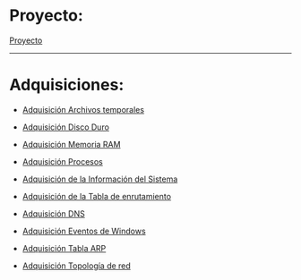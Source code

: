 # Proyecto:

[Proyecto]()

<hr>

# Adquisiciones:

  - [Adquisición Archivos temporales](https://drive.google.com/drive/folders/1lzjWFZ_VrqF9QxiALzEQohSrURAa4eqD?usp=sharing)

  - [Adquisición Disco Duro](https://drive.google.com/drive/folders/1wOEqdP8D7KvLIJ2JwfW_rqkqRkxGd-sn?usp=sharing)

  - [Adquisición Memoria RAM](https://drive.google.com/drive/folders/1jGrcs0ZPFCFPTmLH4eqFVH_rKXbQ1Ivv?usp=sharing)

  - [Adquisición Procesos](https://drive.google.com/drive/folders/143AEX31VWhy1CIsLa3fGdwKL4s7g-np3?usp=sharing)

  - [Adquisición de la Información del Sistema](https://drive.google.com/file/d/1Ixq0Oyotml124zytnmmGHq72CttQ1FU5/view?usp=sharing)

  - [Adquisición de la Tabla de enrutamiento](https://drive.google.com/file/d/1pVUuwoJDU24-Eh4hhDuI5X4-tPkQmUQT/view?usp=sharing)

  - [Adquisición DNS](https://drive.google.com/file/d/1BFyyxv5oMxX4h1osP1fW48E2f05rgHOD/view?usp=sharing)

  - [Adquisición Eventos de Windows](https://drive.google.com/file/d/10Mqo77SU-ToS_SXMm5AGSnkE268HEoc2/view?usp=sharing)

  - [Adquisición Tabla ARP](https://drive.google.com/file/d/12-CCxZUt7fUBHVi8qcQ_CFNn2eiFdgCi/view?usp=sharing)

  - [Adquisición Topología de red](https://drive.google.com/file/d/1NJeAgh1OrzLF4i1i8mgoH4S69k76oDgF/view?usp=sharing)
